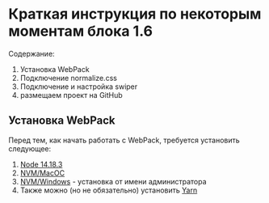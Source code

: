 # Краткая инструкция по некоторым моментам блока 1.6

Содержание:
1. Установка WebPack
2. Подключение normalize.css
3. Подключение и настройка swiper
4. размещаем проект на GitHub


## Установка WebPack
Перед тем, как начать работать с WebPack, требуется установить следующее:
1. [Node 14.18.3](https://nodejs.org/download/release/v14.18.3/)
2. [NVM/MacOC](https://tecadmin.net/install-nvm-macos-with-homebrew/)
3. [NVM/Windows](https://github.com/coreybutler/nvm-windows/releases) - установка от имени администратора
4. Также можно (но не обязательно) установить [Yarn](https://yarnpkg.com/)
